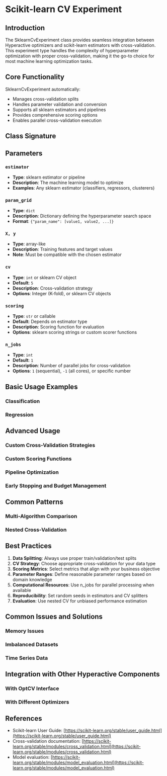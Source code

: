 # Scikit-learn CV Experiment

## Introduction

The SklearnCvExperiment class provides seamless integration between Hyperactive optimizers and scikit-learn estimators with cross-validation. This experiment type handles the complexity of hyperparameter optimization with proper cross-validation, making it the go-to choice for most machine learning optimization tasks.

## Core Functionality

SklearnCvExperiment automatically:
- Manages cross-validation splits
- Handles parameter validation and conversion
- Supports all sklearn estimators and pipelines
- Provides comprehensive scoring options
- Enables parallel cross-validation execution

## Class Signature



## Parameters

### `estimator`
- **Type**: sklearn estimator or pipeline
- **Description**: The machine learning model to optimize
- **Examples**: Any sklearn estimator (classifiers, regressors, clusterers)

### `param_grid`
- **Type**: `dict`
- **Description**: Dictionary defining the hyperparameter search space
- **Format**: `{"param_name": [value1, value2, ...]}`

### `X, y`
- **Type**: array-like
- **Description**: Training features and target values
- **Note**: Must be compatible with the chosen estimator

### `cv`
- **Type**: `int` or sklearn CV object
- **Default**: `5`
- **Description**: Cross-validation strategy
- **Options**: Integer (K-fold), or sklearn CV objects

### `scoring`
- **Type**: `str` or callable
- **Default**: Depends on estimator type
- **Description**: Scoring function for evaluation
- **Options**: sklearn scoring strings or custom scorer functions

### `n_jobs`
- **Type**: `int`
- **Default**: `1`
- **Description**: Number of parallel jobs for cross-validation
- **Options**: `1` (sequential), `-1` (all cores), or specific number

## Basic Usage Examples

### Classification



### Regression



## Advanced Usage

### Custom Cross-Validation Strategies



### Custom Scoring Functions



### Pipeline Optimization



### Early Stopping and Budget Management



## Common Patterns

### Multi-Algorithm Comparison



### Nested Cross-Validation



## Best Practices

1. **Data Splitting**: Always use proper train/validation/test splits
2. **CV Strategy**: Choose appropriate cross-validation for your data type
3. **Scoring Metrics**: Select metrics that align with your business objective
4. **Parameter Ranges**: Define reasonable parameter ranges based on domain knowledge
5. **Computational Resources**: Use n_jobs for parallel processing when available
6. **Reproducibility**: Set random seeds in estimators and CV splitters
7. **Evaluation**: Use nested CV for unbiased performance estimation

## Common Issues and Solutions

### Memory Issues


### Imbalanced Datasets


### Time Series Data


## Integration with Other Hyperactive Components

### With OptCV Interface


### With Different Optimizers


## References

- Scikit-learn User Guide: [https://scikit-learn.org/stable/user_guide.html](https://scikit-learn.org/stable/user_guide.html)
- Cross-validation documentation: [https://scikit-learn.org/stable/modules/cross_validation.html](https://scikit-learn.org/stable/modules/cross_validation.html)
- Model evaluation: [https://scikit-learn.org/stable/modules/model_evaluation.html](https://scikit-learn.org/stable/modules/model_evaluation.html)